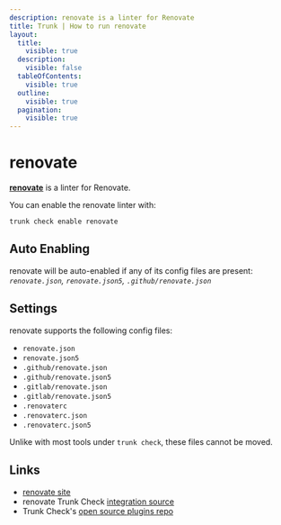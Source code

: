 ```yaml
---
description: renovate is a linter for Renovate
title: Trunk | How to run renovate
layout:
  title:
    visible: true
  description:
    visible: false
  tableOfContents:
    visible: true
  outline:
    visible: true
  pagination:
    visible: true
---
```


# renovate

[**renovate**](https://github.com/renovatebot/renovate#readme) is a linter for Renovate.

You can enable the renovate linter with:

```shell
trunk check enable renovate
```

## Auto Enabling

renovate will be auto-enabled if any of its config files are present: *`renovate.json`, `renovate.json5`, `.github/renovate.json`*

## Settings

renovate supports the following config files:
* `renovate.json`
* `renovate.json5`
* `.github/renovate.json`
* `.github/renovate.json5`
* `.gitlab/renovate.json`
* `.gitlab/renovate.json5`
* `.renovaterc`
* `.renovaterc.json`
* `.renovaterc.json5`

 Unlike with most tools under `trunk check`, these files cannot be moved.



## Links

- [renovate site](https://github.com/renovatebot/renovate#readme)
- renovate Trunk Check [integration source](https://github.com/trunk-io/plugins/tree/main/linters/renovate)
- Trunk Check's [open source plugins repo](https://github.com/trunk-io/plugins/tree/main)
